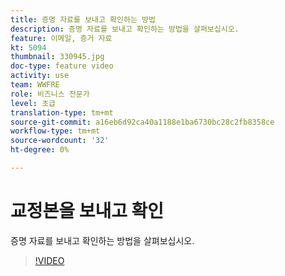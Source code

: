 ```yaml
---
title: 증명 자료를 보내고 확인하는 방법
description: 증명 자료를 보내고 확인하는 방법을 살펴보십시오.
feature: 이메일, 증거 자료
kt: 5094
thumbnail: 330945.jpg
doc-type: feature video
activity: use
team: WWFRE
role: 비즈니스 전문가
level: 초급
translation-type: tm+mt
source-git-commit: a16eb6d92ca40a1188e1ba6730bc28c2fb8358ce
workflow-type: tm+mt
source-wordcount: '32'
ht-degree: 0%

---
```



# 교정본을 보내고 확인

증명 자료를 보내고 확인하는 방법을 살펴보십시오.

>[!VIDEO](https://video.tv.adobe.com/v/330945)
